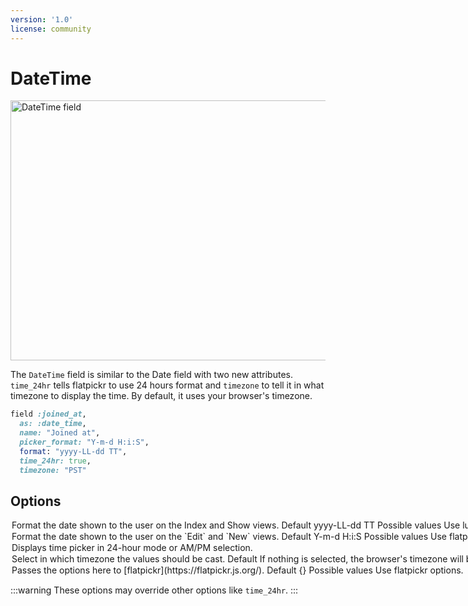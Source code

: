 ```yaml
---
version: '1.0'
license: community
---
```


# DateTime

<Image src="/assets/img/fields/date-time.jpg" width="712" height="416" alt="DateTime field" />

The `DateTime` field is similar to the Date field with two new attributes. `time_24hr` tells flatpickr to use 24 hours format and `timezone` to tell it in what timezone to display the time. By default, it uses your browser's timezone.

```ruby
field :joined_at,
  as: :date_time,
  name: "Joined at",
  picker_format: "Y-m-d H:i:S",
  format: "yyyy-LL-dd TT",
  time_24hr: true,
  timezone: "PST"
```

## Options

<Option name="`format`">

Format the date shown to the user on the `Index` and `Show` views.

#### Default

`yyyy-LL-dd TT`

#### Possible values

Use [`luxon`](https://moment.github.io/luxon/#/formatting?id=table-of-tokens) formatting tokens.
</Option>
<Option name="`picker_format`">
Format the date shown to the user on the `Edit` and `New` views.

#### Default

`Y-m-d H:i:S`

#### Possible values

Use [`flatpickr`](https://flatpickr.js.org/formatting) formatting tokens.
</Option>
<Option name="`time_24hr`">
Displays time picker in 24-hour mode or AM/PM selection.

<!-- @include: ./../common/default_boolean_false.md -->
</Option>
<Option name="`timezone`">
Select in which timezone the values should be cast.

#### Default

If nothing is selected, the browser's timezone will be used.

#### Possible values

[TZInfo identifiers](https://api.rubyonrails.org/classes/ActiveSupport/TimeZone.html).

```ruby{1,3}
field :started_at, as: :date_time, timezone: "EET"
# Or
field :started_at, as: :date_time, timezone: -> { record.timezone }
```
</Option>

<Option name="`picker_options`">
Passes the options here to [flatpickr](https://flatpickr.js.org/).

#### Default

`{}`

#### Possible values

Use [`flatpickr`](https://flatpickr.js.org/options) options.
</Option>

:::warning
These options may override other options like `time_24hr`.
:::

<!-- @include: ./../common/date_date_time_common.md-->
